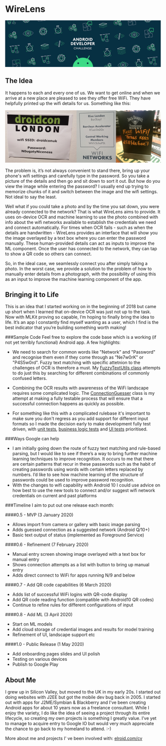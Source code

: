 # WireLens

![AndroidDevChallenge Header](./assets/AndroidDevChallengeHeader.png)

## The Idea

It happens to each and every one of us. We want to get online and when we arrive at a new place are pleased to see they offer free WiFi. They have helpfully printed up the wifi details for us. Something like this:

![Wifi Signs](./assets/wifi-examples.png)

The problem is, it’s not always convenient to stand there, bring up your phone's wifi settings and carefully type in the password. So you take a picture of the details and then go and sit down to sort it out. But how do you view the image while entering the password? I usually end up trying to memorize chunks of it and switch between the image and the wifi settings. Not ideal to say the least.

Well what if you could take a photo and by the time you sat down, you were already connected to the network? That is what WireLens aims to provide. It uses on-device OCR and machine learning to use the photo combined with info about the wifi networks available to establish the credentials we need and connect automatically. For times when OCR fails - such as when the details are handwritten - WireLens provides an interface that will show you the image overlayed by a text box where you can enter the password manually. These human-provided details can act as inputs to improve the ML component. Once the user has connected to the network, they can tap to show a QR code so others can connect.

So, in the ideal case, we seamlessly connect you after simply taking a photo. In the worst case, we provide a solution to the problem of how to manually enter details from a photograph, with the possibility of using this as an input to improve the machine learning component of the app.

## Bringing it to Life

This is an idea that I started working on in the beginning of 2018 but came up short when I learned that on-device OCR was just not up to the task. Now with MLKit proving so capable, I’m hoping to finally bring the idea to life. It’s an app I constantly find myself wanting as a user, which I find is the best indicator that you’re building something worth making!

###Sample Code
Feel free to explore the code base which is a working (if not yet terribly functional) Android app. 
A few highlights:

* We need to search for common words like "Network" and "Password" and recognise them even if they come through as "Ne7w0rK" or "P4S5w0rd". Fuzzy text matching with specific attetnion to the challenges of OCR is therefore a must. My [FuzzyTextUtils class](app/src/main/java/com/elroid/wirelens/util/FuzzyTextUtils.java) attempts to do just this by searching for different combinations of commonly confused letters.

* Combining the OCR results with awarenesss of the WiFi landscape requires some complicated logic. The  [ConnectionGuesser](app/src/main/java/com/elroid/wirelens/domain/ConnectionGuesser.java) class is my attempt at making a fully testable process that will ensure that a successful connection happens as quickly as possible.

* For something like this with a complicated rulebase it's important to make sure you don't regress as you add support for different input formats so I made the decision early to make development fully test driven, with [unit tests](/app/src/test/kotlin/com/elroid/wirelens/utils), [business logic tests](app/src/test/kotlin/com/elroid/wirelens/domain) and [UI tests](app/src/androidTest/kotlin/com/elroid/wirelens/test/ui) prioritised.

###Ways Google can help
* I am initially going down the route of fuzzy text matching and rule-based parsing, but I would like to see if there’s a way to bring further machine learning techniques to improve recognition. It occurs to me that there are certain patterns that recur in these passwords such as the habit of creating passwords using words with certain letters replaced by numbers. I’d like to see how machine learning of the structure of passwords could be used to improve password recognition.
* With the changes to wifi capability with Android 10 I could use advice on how best to use the new tools to connect and/or suggest wifi network credentials on current and past platforms

###Timeline
I aim to put out one release each month:

####0.5 - MVP (3 January 2020)

* Allows import from camera or gallery with basic image parsing
* Adds guessed connection as a suggested network (Android Q/10+) 
* Basic text output of status (implemented as Foreground Service)

####0.6 - Refinement (7 February 2020)
	
* Manual entry screen showing image overlayed with a text box for manual entry
* Shows connection attempts as a list with button to bring up manual entry
* Adds direct connect to WiFi for apps running N/9 and below

####0.7 - Add QR code capabilities (6 March 2020)
	
* Adds list of successful WiFi logins with QR-code display
* Add QR code reading function (compatible with Android10 QR codes) 
* Continue to refine rules for different configurations of input 

####0.8 - Add ML (3 April 2020)
	
* Start on ML models	
* Add cloud storage of credential images and results for model training
* Refinement of UI, landscape support etc

####1.0 - Public Release (1 May 2020)
	
* Add onboarding pages slides and UI polish
* Testing on various devices
* Publish to Google Play

## About Me
I grew up in Silicon Valley, but moved to the UK in my early 20s. I started out doing websites with J2EE but got the mobile dev bug back in 2005. I started out with apps for J2ME/Symbian & Blackberry and I've been creating Android apps for about 10 years now as a freelance consultant. While I enjoy the variety, I do like the idea of seeing a project through its entire lifecycle, so creating my own projects is something I greatly value. I’ve yet to manage to acquire entry to Google IO but would very much appreciate the chance to go back to my homeland to attend. :-)

More about me and projects I' ve been involved with: [elroid.com/cv](http://elroid.com/cv/)
